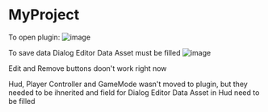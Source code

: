 # MyProject

To open plugin:
![image](https://github.com/Mareux/DialogSystem/assets/28671168/32b35bf4-2fdc-4e73-8f64-6db7e2596ec3)

To save data Dialog Editor Data Asset must be filled
![image](https://github.com/Mareux/DialogSystem/assets/28671168/833e1abc-e368-4818-ba58-7d5c7885cf96)

Edit and Remove buttons doon't work right now

Hud, Player Controller and GameMode wasn't moved to plugin, but they needed to be ihnerited and field for Dialog Editor Data Asset in Hud need to be filled 
